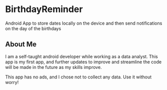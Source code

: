 # BirthdayReminder
Android App to store dates locally on the device and then send notifications on the day of the birthdays

## About Me
I am a self-taught android developer while working as a data analyst. This app is my first app, and further updates to improve and streamline the code will be made in the future as my skills improve.

This app has no ads, and I chose not to collect any data. Use it without worry!
